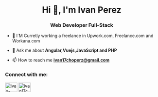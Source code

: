 <h1 align="center">Hi 👋, I'm Ivan Perez</h1>
<h3 align="center">Web Developer Full-Stack</h3>

- 🔭 I´M Curretly working a freelance in Upwork.com, Freelance.com and Workana.com

- 💬 Ask me about **Angular,Vuejs,JavaScript and PHP**

- 📫 How to reach me **ivan17choperz@gmail.com**

<h3 align="left">Connect with me:</h3>
<p align="left">
<a href="https://linkedin.com/in/ivan-andres-aconcha-perez" target="blank"><img align="center" src="https://raw.githubusercontent.com/rahuldkjain/github-profile-readme-generator/master/src/images/icons/Social/linked-in-alt.svg" alt="ivan-andres-aconcha-perez" height="30" width="40" /></a>
<a href="https://instagram.com/ivan17choperz" target="blank"><img align="center" src="https://raw.githubusercontent.com/rahuldkjain/github-profile-readme-generator/master/src/images/icons/Social/instagram.svg" alt="ivan17choperz" height="30" width="40" /></a>
</p>


